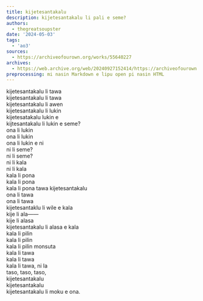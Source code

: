 ```yaml
---
title: kijetesantakalu
description: kijetesantakalu li pali e seme?
authors:
  - thegreatsoupster
date: '2024-05-03'
tags:
  - 'ao3'
sources:
  - https://archiveofourown.org/works/55640227
archives:
  - https://web.archive.org/web/20240927152414/https://archiveofourown.org/works/55640227
preprocessing: mi nasin Markdown e lipu open pi nasin HTML
---
```


kijetesantakalu li tawa  
kijetesantakalu li tawa  
kijetesantakalu li awen  
kijetesantakalu li lukin  
kijetesatakalu lukin e  
kijtesantakalu li lukin e seme?  
ona li lukin  
ona li lukin  
ona li lukin e ni  
ni li seme?  
ni li seme?  
ni li kala  
ni li kala  
kala li pona  
kala li pona  
kala li pona tawa kijetesantakalu  
ona li tawa  
ona li tawa  
kijetesantaklu li wile e kala  
kije li ala——  
kije li alasa  
kijetesantakalu li alasa e kala  
kala li pilin  
kala li pilin  
kala li pilin monsuta  
kala li tawa  
kala li tawa  
kala li tawa, ni la  
taso, taso, taso,  
kijetesantakalu  
kijetesantakalu  
kijetesantakalu li moku e ona.
